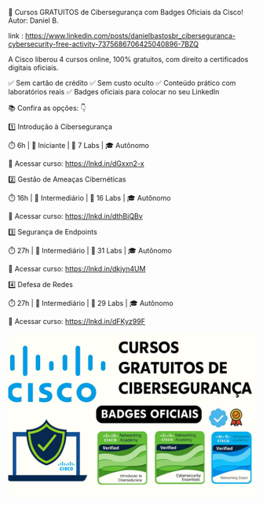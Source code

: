 🚨 Cursos GRATUITOS de Cibersegurança com Badges Oficiais da Cisco!
Autor: Daniel B.

link : https://www.linkedin.com/posts/danielbastosbr_ciberseguranca-cybersecurity-free-activity-7375686706425040896-7BZQ


A Cisco liberou 4 cursos online, 100% gratuitos, com direito a certificados digitais oficiais.


✅ Sem cartão de crédito
✅ Sem custo oculto
✅ Conteúdo prático com laboratórios reais
✅ Badges oficiais para colocar no seu LinkedIn


📚 Confira as opções: 👇

1️⃣ Introdução à Cibersegurança

⏱️ 6h | 👶 Iniciante | 🧪 7 Labs | 🎓 Autônomo

🔗 Acessar curso: https://lnkd.in/dGxxn2-x


2️⃣ Gestão de Ameaças Cibernéticas

⏱️ 16h | 🔄 Intermediário | 🧪 16 Labs | 🎓 Autônomo

🔗 Acessar curso: https://lnkd.in/dthBiQBv


3️⃣ Segurança de Endpoints

⏱️ 27h | 🔄 Intermediário | 🧪 31 Labs | 🎓 Autônomo

🔗 Acessar curso: https://lnkd.in/dkjyn4UM


4️⃣ Defesa de Redes

⏱️ 27h | 🔄 Intermediário | 🧪 29 Labs | 🎓 Autônomo

🔗 Acessar curso: https://lnkd.in/dFKyz99F



![](https://github.com/lourranio/cursos/blob/e14459b3db3c1d719d6b57ab97021d7340ad97dd/img/cursos-%20Badges-Oficiais-da-Cisco.jpeg)

